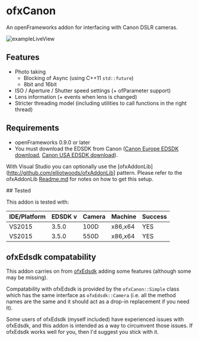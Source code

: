 # ofxCanon

An openFrameworks addon for interfacing with Canon DSLR cameras.

![exampleLiveView](https://github.com/elliotwoods/ofxCanon/blob/master/screenshot.PNG?raw=true)

## Features

* Photo taking
  * Blocking of Async (using C++11 `std::future`)
  * 8bit and 16bit
* ISO / Aperture / Shutter speed settings (+ ofParameter support)
* Lens information (+ events when lens is changed)
* Stricter threading model (including utilities to call functions in the right thread)

## Requirements

* openFrameworks 0.9.0 or later
* You must download the EDSDK from Canon ([Canon Europe EDSDK download](http://www.didp.canon-europa.com), [Canon USA EDSDK download](http://consumer.usa.canon.com/cusa/support/consumer/eos_slr_camera_systems/eos_digital_slr_cameras/digital_rebel_xt?fileURL=ps_sdk_form&pageKeyCode=downloadLicense&id=0901e02480057a74_1&productOverviewCid=0901e0248003ce28&keycode=Sdk_Lic)).

With Visual Studio you can optionally use the [ofxAddonLib](http://github.com/elliotwoods/ofxAddonLib] pattern. Please refer to the ofxAddonLib [Readme.md](https://github.com/elliotwoods/ofxAddonLib/blob/master/Readme.md) for notes on how to get this setup.

## Tested

This addon is tested with:

|IDE/Platform|EDSDK v|Camera|Machine|Success|
|-|-|-|-|-|
|VS2015|3.5.0|100D|x86,x64|YES|
|VS2015|3.5.0|550D|x86,x64|YES|

## ofxEdsdk compatability 

This addon carries on from [ofxEdsdk](https://github.com/kylemcdonald/ofxEdsdk) adding some features (although some may be missing).

Compatability with ofxEdsdk is provided by the `ofxCanon::Simple` class which has the same interface as `ofxEdsdk::Camera` (i.e. all the method names are the same and it should act as a drop-in replacement if you need it).

Some users of ofxEdsdk (myself included) have experienced issues with ofxEdsdk, and this addon is intended as a way to circumvent those issues. If ofxEdsdk works well for you, then I'd suggest you stick with it.
